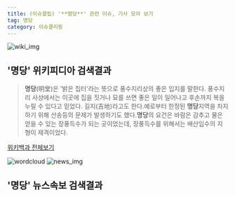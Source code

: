 ```yaml
---
title: (이슈클립) '**명당**' 관련 이슈, 기사 모아 보기
tag: 명당
category: 이슈클리핑
---
```

![wiki_img](https://user-images.githubusercontent.com/42597476/44503234-41136a80-a6d0-11e8-9071-6fc6418eafe4.png)
## **'**명당**'** 위키피디아 검색결과
>**명당**(明堂)은 '밝은 집터'라는 뜻으로 풍수지리상의 좋은 입지를 말한다. 풍수지리 사상에서는 이곳에 집을 짓거나 묘를 쓰면 좋은 일이 일어나고 후손까지 복을 누릴 수 있다고 믿었다. 길지(吉地)라고도 한다.예로부터 한정된 **명당**지역을 차지하기 위해 산송등의 문제가 발생하기도 했다.**명당**의 요건은 바람은 감추고 물은 얻을 수 있는 장풍득수가 되는 곳이었는데, 장풍득수를 위해서는 배산임수의 지형이 제격이었다.

<a href="https://ko.wikipedia.org/wiki/명당" target="_blank">위키백과 전체보기</a>

![wordcloud](https://s3.ap-northeast-2.amazonaws.com/lyrics101-wordcloud/2018-09-24-1537784430.png)
![news_img](https://user-images.githubusercontent.com/42597476/44507050-1206f400-a6e4-11e8-8d98-7ffbfebb353f.png)
## **'**명당**'** 뉴스속보 검색결과

